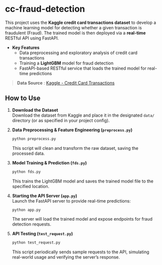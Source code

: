 # cc-fraud-detection

This project uses the **Kaggle credit card transactions dataset** to develop a machine learning model for detecting whether a given transaction is fraudulent (Fraud). The trained model is then deployed via a **real-time** RESTful API using FastAPI.

- **Key Features**  
  - Data preprocessing and exploratory analysis of credit card transactions  
  - Training a **LightGBM** model for fraud detection  
  - FastAPI-based RESTful service that loads the trained model for real-time predictions  

> **Data Source** : [Kaggle - Credit Card Transactions](https://www.kaggle.com/datasets/ealtman2019/credit-card-transactions)


## How to Use

1. **Download the Dataset**  
    Download the dataset from Kaggle and place it in the designated `data/` directory (or as specified in your project config).

2. **Data Preprocessing & Feature Engineering (`preprocess.py`)**  
    ```bash
    python preprocess.py
    ```
    This script will clean and transform the raw dataset, saving the processed data.

3. **Model Training & Prediction (`fds.py`)**  
    ```bash
    python fds.py
    ```
    This trains the LightGBM model and saves the trained model file to the specified location.

4. **Starting the API Server (`app.py`)**  
    Launch the FastAPI server to provide real-time predictions:
    ```bash
    python app.py
    ```
    The server will load the trained model and expose endpoints for fraud detection requests.

5. **API Testing (`test_request.py`)**  
    ```bash
    python test_request.py
    ```
    This script periodically sends sample requests to the API, simulating real-world usage and verifying the server’s response.
  